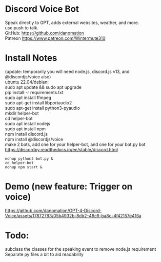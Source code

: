 # Discord Voice Bot
  Speak directly to GPT, adds external websites, weather, and more.  
  use push to talk.  
  GitHub: https://github.com/danomation  
  Patreon https://www.patreon.com/Wintermute310  
  
# Install Notes
(update: temporarily you will need node.js, discord.js v13, and @discordjs/voice also)  
ubuntu 22.04/debian:  
    sudo apt update && sudo apt upgrade  
    pip install -r requirements.txt    
    sudo apt install ffmpeg    
    sudo apt-get install libportaudio2  
    sudo apt-get install python3-pyaudio       
    mkdir helper-bot    
    cd helper-bot    
    sudo apt install nodejs    
    sudo apt install npm    
    npm install discord.js    
    npm install @discordjs/voice    
    make 2 bots, add one for your helper-bot, and one for your bot.py bot    
    https://discordpy.readthedocs.io/en/stable/discord.html  
        
    nohup python3 bot.py &    
    cd helper-bot    
    nohup npm start &    

# Demo (new feature: Trigger on voice)


https://github.com/danomation/GPT-4-Discord-Voice/assets/17872783/05b4932b-8db2-48c9-ba8c-4f42157e416a


# Todo:    
subclass the classes for the speaking event to remove node.js requirement  
Separate py files a bit to aid readability
